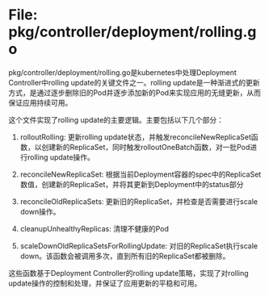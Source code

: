 # File: pkg/controller/deployment/rolling.go

pkg/controller/deployment/rolling.go是kubernetes中处理Deployment Controller中rolling update的关键文件之一。rolling update是一种渐进式的更新方式，是通过逐步删除旧的Pod并逐步添加新的Pod来实现应用的无缝更新，从而保证应用持续可用。

这个文件实现了rolling update的主要逻辑。主要包括以下几个部分：

1. rolloutRolling: 更新rolling update状态，并触发reconcileNewReplicaSet函数，以创建新的ReplicaSet，同时触发rolloutOneBatch函数，对一批Pod进行rolling update操作。

2. reconcileNewReplicaSet: 根据当前Deployment容器的spec中的ReplicaSet数值，创建新的ReplicaSet，并将其更新到Deployment中的status部分

3. reconcileOldReplicaSets: 更新旧的ReplicaSet，并检查是否需要进行scale down操作。

4. cleanupUnhealthyReplicas: 清理不健康的Pod

5. scaleDownOldReplicaSetsForRollingUpdate: 对旧的ReplicaSet执行scale down。该函数会被调用多次，直到所有旧的ReplicaSet都被删除。

这些函数基于Deployment Controller的rolling update策略，实现了对rolling update操作的控制和处理，并保证了应用更新的平稳和可用。

